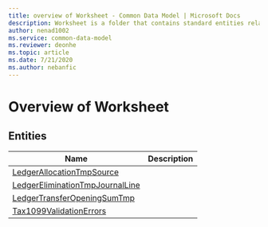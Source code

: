 ```yaml
---
title: overview of Worksheet - Common Data Model | Microsoft Docs
description: Worksheet is a folder that contains standard entities related to the Common Data Model.
author: nenad1002
ms.service: common-data-model
ms.reviewer: deonhe
ms.topic: article
ms.date: 7/21/2020
ms.author: nebanfic
---
```


# Overview of Worksheet


## Entities

|Name|Description|
|---|---|
|[LedgerAllocationTmpSource](LedgerAllocationTmpSource.md)||
|[LedgerEliminationTmpJournalLine](LedgerEliminationTmpJournalLine.md)||
|[LedgerTransferOpeningSumTmp](LedgerTransferOpeningSumTmp.md)||
|[Tax1099ValidationErrors](Tax1099ValidationErrors.md)||
